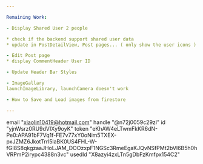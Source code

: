 ```yaml
---

Remaining Work:

- Display Shared User 2 people

* check if the backend support shared user data
* update in PostDetailView, Post pages... ( only show the user icons )

- Edit Post page
* display CommentHeader User ID

- Update Header Bar Styles

- ImageGallary
launchImageLibrary, launchCamera doesn't work

- How to Save and Load images from firestore

---
```


email "xiaolin10419@hotmail.com"
handle "@n72j0059c29zl"
id "yjnWsrz0RU9dVIXy9oyK"
token
"eKhAW4eLTwmFkKR6dN-Pe0:APA91bF7Vq1f-FE7v77xY0oNim5TXEX-pxJZMZ6JkotTrrl5laBK0US4FHL-W-fGI8S8qkgzaaJHoLJAM_DOOzxpF1NGSc3RmeEgaKJQvNSfPMt2bVl6B5h0hVRPmP2irypc4388n3vc"
usedId "X8azyi4zxLTn5gDbFzKmfpx154C2"
